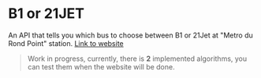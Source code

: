 # B1 or 21JET
An API that tells you which bus to choose between B1 or 21Jet at "Metro du Rond Point" station. [Link to website](https://b1-or-21jet.fr/)

> Work in progress, currently, there is **2** implemented algorithms, you can test them when the website will be done.

